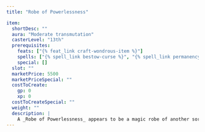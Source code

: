 ```yaml
---
title: "Robe of Powerlessness"

item:
  shortDesc: ""
  aura: "Moderate transmutation"
  casterLevel: "13th"
  prerequisites:
    feats: ["{% feat_link craft-wondrous-item %}"]
    spells: ["{% spell_link bestow-curse %}", "{% spell_link permanency %}"]
    special: []
  slot: ""
  marketPrice: 5500
  marketPriceSpecial: ""
  costToCreate:
    gp: 0
    xp: 0
  costToCreateSpecial: ""
  weight: ""
  description: |
    A _Robe of Powerlessness_ appears to be a magic robe of another sort. As soon as a character dons this garment, she takes a -10 penalty to Strength and Intelligence, forgetting spells and magic knowledge accordingly. The robe can be removed easily, but in order to restore mind and body, the character must receive a {% spell_link remove-curse %} spell followed by {% spell_link heal %}.
---
```

